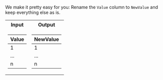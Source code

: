 We make it pretty easy for you: Rename the `Value` column to `NewValue` and keep everything else as is.

<table>
<tr><th>Input </th><th>Output</th></tr>
<tr><td>

| Value |
| ----- |
| 1     |
| ...   |
| n     |

</td><td>

| NewValue |
| -------- |
| 1        |
| ...      |
| n        |

</td></tr> </table>



